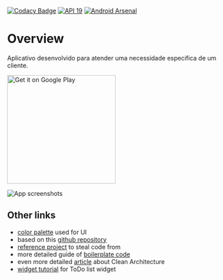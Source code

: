 [![Codacy Badge](https://api.codacy.com/project/badge/Grade/c5a4c050771f4ae19aa181abae7e0ea3)](https://www.codacy.com/app/djuelg/Neuronizer?utm_source=github.com&amp;utm_medium=referral&amp;utm_content=djuelg/Neuronizer&amp;utm_campaign=Badge_Grade)
[![API 19](https://img.shields.io/badge/API-19%2B-lightgrey.svg?style=flat)](https://android-arsenal.com/api?level=19)
[![Android Arsenal](https://img.shields.io/badge/Android%20Arsenal-Neuronizer%20Notes-lightgrey.svg?style=flat)](https://android-arsenal.com/details/1/6375)

# Overview

Aplicativo desenvolvido para atender uma necessidade especifica de um cliente.

<a href='https://play.google.com/store/apps/details?id=de.djuelg.neuronizer&pcampaignid=MKT-Other-global-all-co-prtnr-py-PartBadge-Mar2515-1'><img alt='Get it on Google Play' width="250" src='https://play.google.com/intl/en_us/badges/images/generic/en_badge_web_generic.png'/></a>


![App screenshots](/screenshots.png)


## Other links
* [color palette](https://htmlpreview.github.com/?https://github.com/djuelg/Neuronizer/blob/master/palette.html) used for UI
* based on this [github repository](https://github.com/dmilicic/Android-Clean-Boilerplate)
* [reference project](https://github.com/dmilicic/android-clean-sample-app) to steal code from
* more detailed guide of [boilerplate code](https://medium.com/@dmilicic/a-detailed-guide-on-developing-android-apps-using-the-clean-architecture-pattern-d38d71e94029)
* even more detailed [article](https://fernandocejas.com/2014/09/03/architecting-android-the-clean-way/) about Clean Architecture
* [widget tutorial](https://www.sitepoint.com/killer-way-to-show-a-list-of-items-in-android-collection-widget/) for ToDo list widget
